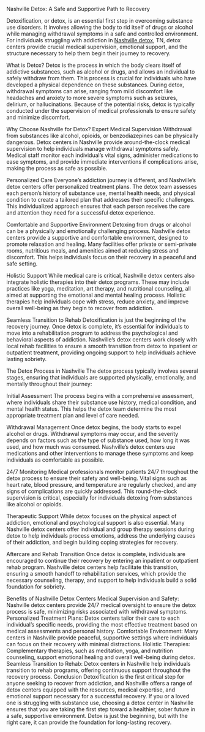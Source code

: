 Nashville Detox: A Safe and Supportive Path to Recovery

Detoxification, or detox, is an essential first step in overcoming substance use disorders. It involves allowing the body to rid itself of drugs or alcohol while managing withdrawal symptoms in a safe and controlled environment. For individuals struggling with addiction in [Nashville detox](https://maps.app.goo.gl/5T5o65ZyZLuxJYyd8), TN, detox centers provide crucial medical supervision, emotional support, and the structure necessary to help them begin their journey to recovery.

What is Detox?
Detox is the process in which the body clears itself of addictive substances, such as alcohol or drugs, and allows an individual to safely withdraw from them. This process is crucial for individuals who have developed a physical dependence on these substances. During detox, withdrawal symptoms can arise, ranging from mild discomfort like headaches and anxiety to more severe symptoms such as seizures, delirium, or hallucinations. Because of the potential risks, detox is typically conducted under the supervision of medical professionals to ensure safety and minimize discomfort.

Why Choose Nashville for Detox?
Expert Medical Supervision Withdrawal from substances like alcohol, opioids, or benzodiazepines can be physically dangerous. Detox centers in Nashville provide around-the-clock medical supervision to help individuals manage withdrawal symptoms safely. Medical staff monitor each individual’s vital signs, administer medications to ease symptoms, and provide immediate interventions if complications arise, making the process as safe as possible.

Personalized Care Everyone’s addiction journey is different, and Nashville’s detox centers offer personalized treatment plans. The detox team assesses each person’s history of substance use, mental health needs, and physical condition to create a tailored plan that addresses their specific challenges. This individualized approach ensures that each person receives the care and attention they need for a successful detox experience.

Comfortable and Supportive Environment Detoxing from drugs or alcohol can be a physically and emotionally challenging process. Nashville detox centers provide a supportive and comfortable environment, designed to promote relaxation and healing. Many facilities offer private or semi-private rooms, nutritious meals, and amenities aimed at reducing stress and discomfort. This helps individuals focus on their recovery in a peaceful and safe setting.

Holistic Support While medical care is critical, Nashville detox centers also integrate holistic therapies into their detox programs. These may include practices like yoga, meditation, art therapy, and nutritional counseling, all aimed at supporting the emotional and mental healing process. Holistic therapies help individuals cope with stress, reduce anxiety, and improve overall well-being as they begin to recover from addiction.

Seamless Transition to Rehab Detoxification is just the beginning of the recovery journey. Once detox is complete, it’s essential for individuals to move into a rehabilitation program to address the psychological and behavioral aspects of addiction. Nashville’s detox centers work closely with local rehab facilities to ensure a smooth transition from detox to inpatient or outpatient treatment, providing ongoing support to help individuals achieve lasting sobriety.

The Detox Process in Nashville
The detox process typically involves several stages, ensuring that individuals are supported physically, emotionally, and mentally throughout their journey:

Initial Assessment The process begins with a comprehensive assessment, where individuals share their substance use history, medical condition, and mental health status. This helps the detox team determine the most appropriate treatment plan and level of care needed.

Withdrawal Management Once detox begins, the body starts to expel alcohol or drugs. Withdrawal symptoms may occur, and the severity depends on factors such as the type of substance used, how long it was used, and how much was consumed. Nashville’s detox centers use medications and other interventions to manage these symptoms and keep individuals as comfortable as possible.

24/7 Monitoring Medical professionals monitor patients 24/7 throughout the detox process to ensure their safety and well-being. Vital signs such as heart rate, blood pressure, and temperature are regularly checked, and any signs of complications are quickly addressed. This round-the-clock supervision is critical, especially for individuals detoxing from substances like alcohol or opioids.

Therapeutic Support While detox focuses on the physical aspect of addiction, emotional and psychological support is also essential. Many Nashville detox centers offer individual and group therapy sessions during detox to help individuals process emotions, address the underlying causes of their addiction, and begin building coping strategies for recovery.

Aftercare and Rehab Transition Once detox is complete, individuals are encouraged to continue their recovery by entering an inpatient or outpatient rehab program. Nashville detox centers help facilitate this transition, ensuring a smooth handoff to rehabilitation services, which provide the necessary counseling, therapy, and support to help individuals build a solid foundation for sobriety.

Benefits of Nashville Detox Centers
Medical Supervision and Safety: Nashville detox centers provide 24/7 medical oversight to ensure the detox process is safe, minimizing risks associated with withdrawal symptoms.
Personalized Treatment Plans: Detox centers tailor their care to each individual’s specific needs, providing the most effective treatment based on medical assessments and personal history.
Comfortable Environment: Many centers in Nashville provide peaceful, supportive settings where individuals can focus on their recovery with minimal distractions.
Holistic Therapies: Complementary therapies, such as meditation, yoga, and nutrition counseling, support emotional healing and overall well-being during detox.
Seamless Transition to Rehab: Detox centers in Nashville help individuals transition to rehab programs, offering continuous support throughout the recovery process.
Conclusion
Detoxification is the first critical step for anyone seeking to recover from addiction, and Nashville offers a range of detox centers equipped with the resources, medical expertise, and emotional support necessary for a successful recovery. If you or a loved one is struggling with substance use, choosing a detox center in Nashville ensures that you are taking the first step toward a healthier, sober future in a safe, supportive environment. Detox is just the beginning, but with the right care, it can provide the foundation for long-lasting recovery.